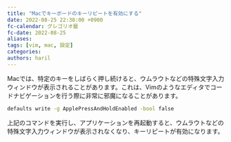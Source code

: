 ```yaml
---
title: "Macでキーボードのキーリピートを有効にする"
date: 2022-08-25 22:38:00 +0900
fc-calendar: グレゴリオ暦
fc-date: 2022-08-25
aliases:
tags: [vim, mac, 設定]
categories:
authors: haril
---
```


Macでは、特定のキーをしばらく押し続けると、ウムラウトなどの特殊文字入力ウィンドウが表示されることがあります。これは、Vimのようなエディタでコードナビゲーションを行う際に非常に邪魔になることがあります。

```bash
defaults write -g ApplePressAndHoldEnabled -bool false
```

上記のコマンドを実行し、アプリケーションを再起動すると、ウムラウトなどの特殊文字入力ウィンドウが表示されなくなり、キーリピートが有効になります。